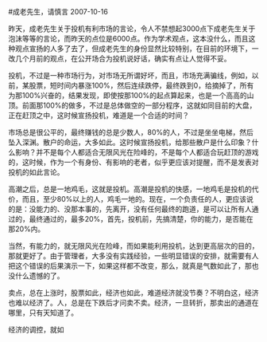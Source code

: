 #成老先生，请慎言
2007-10-16

 昨天，成老先生关于投机有利市场的言论，令人不禁想起3000点下成老先生关于泡沫等等的言论，而昨天的点位是6000点。作为学术观点，这本没什么，而且这种观点宣扬的人多了去了，但成老先生的身份显然比较特别，在目前的环境下，一改几个月前的观点，在公开场合为投机说好话，确实有点让人觉得不妥。
 
投机，不过是一种市场行为，对市场无所谓好坏，而且，市场充满骗线，例如，以前，某股票，短时间内暴涨100%，然后连续跌停，最终跌到0，给摘掉了，所有为那100%兴奋的，结果发现，即使按那100%的起点算起来，也是一个高高的山顶。前面那100%的做多，不过是总体做空的一部分程序，这就如同目前的大盘，正在赶顶之中，这时候宣扬投机，难道是一个合适的时间？
 
市场总是很公平的，最终赚钱的总是少数人，80%的人，不过是坐坐电梯，然后坠入深渊。散户的命运，大多如此。这时候宣扬投机，给那些散户是什么印象？什么影响？并不是每个人都适合无限风光在险峰的，不是每个人都适合玩赶顶的游戏的，这时候，作为一个有身份、有影响的老者，似乎更应该对提醒，而不是发表对投机的如此言论。
 
高潮之后，总是一地鸡毛，这就是投机。高潮是投机的快感，一地鸡毛是投机的代价，而且，至少80%以上的人，鸡毛一地的。现在，一个负责任的人，更应该说的是：没能力的、没那本事的，先离开，没有任何最终的跑道，是可以让所有人通过的，最终通过的，最多20%，首先，投机前，先搞清楚，你的能力，是否能在那20%内。
 
当然，有能力的，就无限风光在险峰，而如果能利用投机，达到更高层次的目的，那就更好了。由于管理者，大多没有实践经验，一些明显错误的安排，就需要有人把这个错误的后果演示一下，如果这样都不改变，那么，就真是气数如此了，那也没什么遗憾的了。
 
卖点，总在上涨时，股票如此，经济也如此，难道经济就没节奏？不明白这，经济也难以经济了。人，总是在下跌后才问卖不卖。经济，一旦转折，那卖出的通道在哪里，只有天知道了。
 
经济的调控，就如